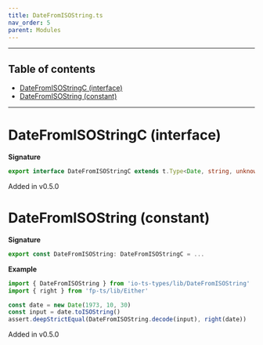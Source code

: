 ```yaml
---
title: DateFromISOString.ts
nav_order: 5
parent: Modules
---
```


---

<h2 class="text-delta">Table of contents</h2>

- [DateFromISOStringC (interface)](#datefromisostringc-interface)
- [DateFromISOString (constant)](#datefromisostring-constant)

---

# DateFromISOStringC (interface)

**Signature**

```ts
export interface DateFromISOStringC extends t.Type<Date, string, unknown> {}
```

Added in v0.5.0

# DateFromISOString (constant)

**Signature**

```ts
export const DateFromISOString: DateFromISOStringC = ...
```

**Example**

```ts
import { DateFromISOString } from 'io-ts-types/lib/DateFromISOString'
import { right } from 'fp-ts/lib/Either'

const date = new Date(1973, 10, 30)
const input = date.toISOString()
assert.deepStrictEqual(DateFromISOString.decode(input), right(date))
```

Added in v0.5.0
